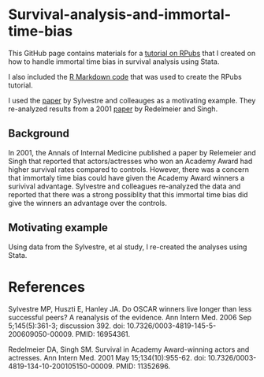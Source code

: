 # Survival-analysis-and-immortal-time-bias
This GitHub page contains materials for a [tutorial on RPubs](https://rpubs.com/mbounthavong/survival_immortal_time_stata) that I created on how to handle immortal time bias in survival analysis using Stata. 

I also included the [R Markdown code](https://github.com/mbounthavong/Survival-analysis-and-immortal-time-bias/blob/main/R%20Markdown%20code/immortal_bias_stata.Rmd) that was used to create the RPubs tutorial.

I used the [paper](https://www.acpjournals.org/doi/10.7326/0003-4819-145-5-200609050-00009?url_ver=Z39.88-2003&rfr_id=ori:rid:crossref.org&rfr_dat=cr_pub%20%200pubmed) by Sylvestre and colleauges as a motivating example. They re-analyzed results from a 2001 [paper](https://www.acpjournals.org/doi/10.7326/0003-4819-134-10-200105150-00009?url_ver=Z39.88-2003&rfr_id=ori:rid:crossref.org&rfr_dat=cr_pub%20%200pubmed) by Redelmeier and Singh. 

## Background
In 2001, the Annals of Internal Medicine published a paper by Relemeier and Singh that reported that actors/actresses who won an Academy Award had higher survival rates compared to controls. However, there was a concern that immortaly time bias could have given the Academy Award winners a surivival advantage. Sylvestre and colleagues re-analyzed the data and reported that there was a strong possiblity that this immortal time bias did give the winners an advantage over the controls. 

## Motivating example
Using data from the Sylvestre, et al study, I re-created the analyses using Stata. 

# References
Sylvestre MP, Huszti E, Hanley JA. Do OSCAR winners live longer than less successful peers? A reanalysis of the evidence. Ann Intern Med. 2006 Sep 5;145(5):361-3; discussion 392. doi: 10.7326/0003-4819-145-5-200609050-00009. PMID: 16954361.

Redelmeier DA, Singh SM. Survival in Academy Award-winning actors and actresses. Ann Intern Med. 2001 May 15;134(10):955-62. doi: 10.7326/0003-4819-134-10-200105150-00009. PMID: 11352696.


